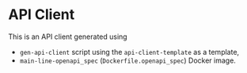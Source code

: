 # API Client

This is an API client generated using

* `gen-api-client` script using the `api-client-template` as a template,
* `main-line-openapi_spec` (`Dockerfile.openapi_spec`) Docker image.
